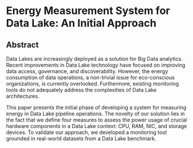 # Energy Measurement System for Data Lake: An Initial Approach

## Abstract

Data Lakes are increasingly deployed as a solution for Big Data analytics. Recent improvements in Data Lake technology have focused on improving data access, governance, and discoverability. However, the energy consumption of data operations, a non-trivial issue for eco-conscious organizations, is currently overlooked. Furthermore, existing monitoring tools do not adequately address the complexities of Data Lake architectures.

This paper presents the initial phase of developing a system for measuring energy in Data Lake pipeline operations. The novelty of our solution lies in the fact that we define four measures to assess the power usage of crucial hardware components in a Data Lake context: CPU, RAM, NIC, and storage devices. To validate our approach, we developed a monitoring tool grounded in real-world datasets from a Data Lake benchmark.



